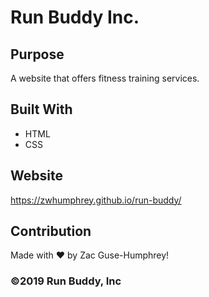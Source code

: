 # Run Buddy Inc.

## Purpose
A website that offers fitness training services.

## Built With
* HTML
* CSS

## Website
https://zwhumphrey.github.io/run-buddy/

## Contribution
Made with ❤️ by Zac Guse-Humphrey!

### ©️2019 Run Buddy, Inc

